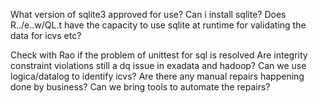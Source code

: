 What version of sqlite3 approved for use?
Can i install sqlite?
Does R../e..w/QL.t have the capacity to use sqlite at runtime for validating the data for icvs etc?


Check with Rao if the problem of unittest for sql is resolved
Are integrity constraint violations still a dq issue in exadata and hadoop? Can we use logica/datalog to identify icvs?
Are there any manual repairs happening done by business? Can we bring tools to automate the repairs?